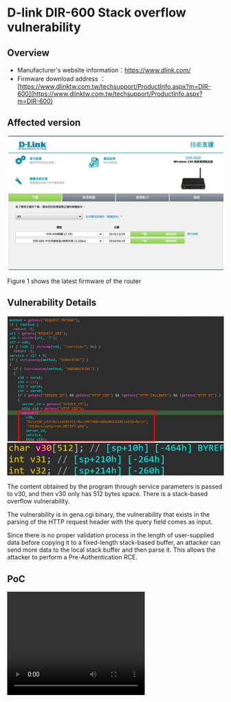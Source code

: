 # D-link DIR-600 Stack overflow vulnerability

## Overview

- Manufacturer's website information：https://www.dlink.com/
- Firmware download address ： [https://www.dlinktw.com.tw/techsupport/ProductInfo.aspx?m=DIR-600](https://www.dlinktw.com.tw/techsupport/ProductInfo.aspx?m=DIR-600)

## Affected version
![1](img/1.png)

Figure 1 shows the latest firmware of the router

## Vulnerability Details
![2](img/2.png)
![3](img/3.png)

The content obtained by the program through service parameters is passed to v30, and then v30 only has 512 bytes space. There is a stack-based overflow vulnerability.

The vulnerability is in gena.cgi binary, the vulnerability that exists in the parsing of the HTTP request header with the query field comes as input. 

Since there is no proper validation process in the length of user-supplied data before copying it to a fixed-length stack-based buffer, an attacker can send more data to the local stack buffer and then parse it. This allows the attacker to perform a Pre-Authentication RCE.

## PoC
<video width="320" height="240" controls>
  <source src="D-Link_DIR-600_overflow.mp4" type="video/mp4">
</video>